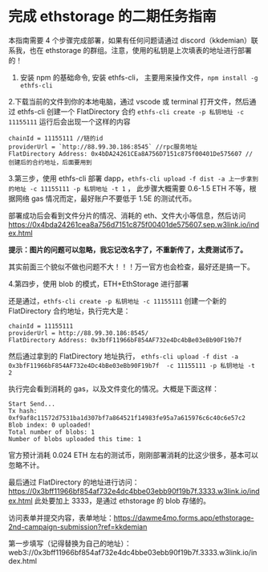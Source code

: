 # 完成 ethstorage 的二期任务指南

本指南需要 4 个步骤完成部署，如果有任何问题请通过 discord（kkdemian）联系我，也在 ethstorage 的群组。注意，使用的私钥是上次填表的地址进行部署的！

1. 安装 npm 的基础命令, 安装 ethfs-cli， 主要用来操作文件，`npm install -g ethfs-cli`

2.下载当前的文件到你的本地电脑，通过 vscode 或 terminal 打开文件，然后通过 ethfs-cli 创建一个 FlatDirectory 合约 `ethfs-cli create -p 私钥地址 -c 11155111`
运行后会出现一个这样的内容

```
chainId = 11155111 //链的id
providerUrl = `http://88.99.30.186:8545` //rpc服务地址
FlatDirectory Address: 0x4bDA24261CEa8A756D7151c875f00401De575607 // 创建后的合约地址，后面要用到
```

3.第三步，使用 ethfs-cli 部署 dapp，`ethfs-cli upload -f dist -a 上一步拿到的地址 -c 11155111 -p 私钥地址 -t 1` ， 此步骤大概需要 0.6-1.5 ETH 不等，根据网络 gas 情况而定，最好账户不要低于 1.5E 的测试代币。

部署成功后会看到文件分片的情况、消耗的 eth、文件大小等信息，然后访问 <https://0x4bda24261cea8a756d7151c875f00401de575607.sep.w3link.io/index.html>

**提示：图片的问题可以忽略，我忘记改名字了，不重新传了，太费测试币了。**

其实前面三个貌似不做也问题不大！！！万一官方也会检查，最好还是搞一下。

4.第四步，使用 blob 的模式，ETH+EthStorage 进行部署

还是通过，`ethfs-cli create -p 私钥地址 -c 11155111` 创建一个新的 FlatDirectory 合约地址，执行完大是：

```
chainId = 11155111
providerUrl = http://88.99.30.186:8545/
FlatDirectory Address: 0x3bfF11966bF854AF732e4Dc4bBe03eBb90F19b7f
```

然后通过拿到的 FlatDirectory 地址执行， `ethfs-cli upload -f dist -a 0x3bfF11966bF854AF732e4Dc4bBe03eBb90F19b7f  -c 11155111 -p 私钥地址 -t 2`

执行完会看到消耗的 gas，以及文件变化的情况。大概是下面这样：

```
Start Send...
Tx hash: 0xf9af8c11572d7531ba1d307bf7a864521f14983fe95a7a615976c6c40c6e57c2
Blob index: 0 uploaded!
Total number of blobs: 1
Number of blobs uploaded this time: 1
```

官方预计消耗 0.024 ETH 左右的测试币，刚刚部署消耗的比这少很多，基本可以忽略不计。

最后通过 FlatDirectory 的地址进行访问：<https://0x3bff11966bf854af732e4dc4bbe03ebb90f19b7f.3333.w3link.io/index.html> 此处要加上 3333，是通过 ethstorage 的 blob 存储的。

访问表单并提交内容，表单地址：<https://dawme4mo.forms.app/ethstorage-2nd-campaign-submission?ref=kkdemian>

第一步填写（记得替换为自己的地址）：web3://0x3bff11966bf854af732e4dc4bbe03ebb90f19b7f.3333.w3link.io/index.html
